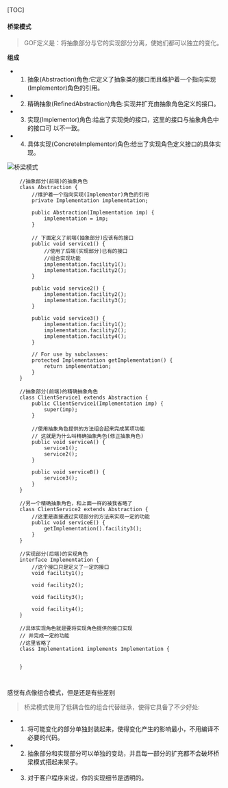 [TOC]

#### 桥梁模式

>GOF定义是：将抽象部分与它的实现部分分离，使她们都可以独立的变化。
>


**组成**


- 1) 抽象(Abstraction)角色:它定义了抽象类的接口而且维护着一个指向实现
(Implementor)角色的引用。
- 2) 精确抽象(RefinedAbstraction)角色:实现并扩充由抽象角色定义的接口。
- 3) 实现(Implementor)角色:给出了实现类的接口，这里的接口与抽象角色中的接口可
以不一致。
- 4) 具体实现(ConcreteImplementor)角色:给出了实现角色定义接口的具体实现。
   
   
 ![桥梁模式](https://github.com/sparkfengbo/AndroidNotes/blob/master/PictureRes/SJMS/%E6%A1%A5%E6%A2%81%E6%A8%A1%E5%BC%8F.png?raw=true)
   
   
```
    //抽象部分(前端)的抽象角色
    class Abstraction {
        //维护着一个指向实现(Implementor)角色的引用
        private Implementation implementation;

        public Abstraction(Implementation imp) {
            implementation = imp;
        }

        // 下面定义了前端(抽象部分)应该有的接口
        public void service1() {
            //使用了后端(实现部分)已有的接口
            //组合实现功能
            implementation.facility1();
            implementation.facility2();
        }

        public void service2() {
            implementation.facility2();
            implementation.facility3();
        }

        public void service3() {
            implementation.facility1();
            implementation.facility2();
            implementation.facility4();
        }

        // For use by subclasses:
        protected Implementation getImplementation() {
            return implementation;
        }
    }

    //抽象部分(前端)的精确抽象角色
    class ClientService1 extends Abstraction {
        public ClientService1(Implementation imp) {
            super(imp);
        }

        //使用抽象角色提供的方法组合起来完成某项功能
        // 这就是为什么叫精确抽象角色(修正抽象角色)
        public void serviceA() {
            service1();
            service2();
        }

        public void serviceB() {
            service3();
        }
    }

    //另一个精确抽象角色，和上面一样的被我省略了
    class ClientService2 extends Abstraction {
        //这里是直接通过实现部分的方法来实现一定的功能
        public void serviceE() {
            getImplementation().facility3();
        }
    }

    //实现部分(后端)的实现角色
    interface Implementation {
        //这个接口只是定义了一定的接口
        void facility1();

        void facility2();

        void facility3();

        void facility4();
    }

    //具体实现角色就是要将实现角色提供的接口实现
    // 并完成一定的功能
    //这里省略了
    class Implementation1 implements Implementation {


    }



```

感觉有点像组合模式，但是还是有些差别

>桥梁模式使用了低耦合性的组合代替继承，使得它具备了不少好处:
>
- 1) 将可能变化的部分单独封装起来，使得变化产生的影响最小，不用编译不必要的代码。
- 2) 抽象部分和实现部分可以单独的变动，并且每一部分的扩充都不会破坏桥梁模式搭起来架子。
- 3) 对于客户程序来说，你的实现细节是透明的。
   
